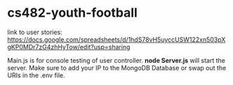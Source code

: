 # cs482-youth-football

link to user stories: https://docs.google.com/spreadsheets/d/1hdS78vH5uyccUSW122xn503pXgKP0MDr7zG4zhHyTow/edit?usp=sharing

Main.js is for console testing of user controller.
**node Server.js** will start the server. Make sure to add your IP to the MongoDB Database or swap out the URIs in the .env file.
